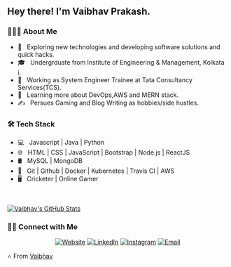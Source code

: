 <h2> Hey there! I'm Vaibhav Prakash.</h2>

<h3> 👨🏻‍💻 About Me </h3>

- 🤔 &nbsp; Exploring new technologies and developing software solutions and quick hacks.
- 🎓 &nbsp; Undergrduate from Institute of Engineering & Management, Kolkata i.
- 💼 &nbsp; Working as System Engineer Trainee at Tata Consultancy Services(TCS).
- 🌱 &nbsp; Learning more about DevOps,AWS and MERN stack.
- ✍️ &nbsp; Persues Gaming and Blog Writing as hobbies/side hustles.

<h3>🛠 Tech Stack</h3>

- 💻 &nbsp; Javascript | Java | Python
- 🌐 &nbsp; HTML | CSS | JavaScript | Bootstrap | Node.js | ReactJS
- 🛢 &nbsp; MySQL | MongoDB
- 🔧 &nbsp; Git | Github | Docker | Kubernetes | Travis CI | AWS
- 🖥 &nbsp; Cricketer | Online Gamer

<br/>

[![Vaibhav's GitHub Stats](https://github-readme-stats.vercel.app/api?username=Vaibhav-Prakash&show_icons=true)](https://github.com/Vaibhav-Prakash)

<h3> 🤝🏻 Connect with Me </h3>

<p align="center">
<a href="https://twitter.com/mVaibhavPrakash"></a>
<a href="https://www.adityavsingh.com/"><img alt="Website" src="https://img.shields.io/badge/Website-www.adityavsingh.com-blue?style=flat-square&logo=google-chrome"></a>
<a href="www.linkedin.com/in/vaibhav1997"><img alt="LinkedIn" src="https://img.shields.io/badge/LinkedIn-Aditya%20Vikram%20Singh-blue?style=flat-square&logo=linkedin"></a>
<a href="https://www.instagram.com/adityavs_/"><img alt="Instagram" src="https://img.shields.io/badge/Instagram-adityavs__-blue?style=flat-square&logo=instagram"></a>
<a href="vaibhav.prakash.mail@gmail.com"><img alt="Email" src="https://img.shields.io/badge/Email-avsingh@umass.edu-blue?style=flat-square&logo=gmail"></a>
</p>

⭐️ From [Vaibhav](https://github.com/Vaibhav-Prakash)
